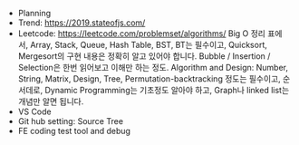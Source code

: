 - Planning
- Trend: https://2019.stateofjs.com/
- Leetcode: https://leetcode.com/problemset/algorithms/
Big O 정리 표에서, Array, Stack, Queue, Hash Table, BST, BT는 필수이고, Quicksort, Mergesort의 구현 내용은 정확히 알고 있어야 합니다. Bubble / Insertion / Selection은 한번 읽어보고 이해만 하는 정도.
Algorithm and Design: Number, String, Matrix, Design, Tree, Permutation-backtracking 정도는 필수이고, 순서데로, Dynamic Programming는 기초정도 알아야 하고, Graph나 linked list는 개념만 알면 됩니다.
- VS Code
- Git hub setting: Source Tree
- FE coding test tool and debug
